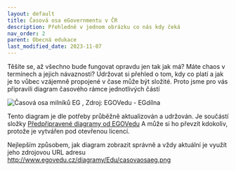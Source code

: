 ```yaml
---
layout: default
title: Časová osa eGovernmentu v ČR
description: Přehledně v jednom obrázku co nás kdy čeká
nav_order: 2
parent: Obecná edukace
last_modified_date: 2023-11-07
---
```



 Těšíte se, až všechno bude fungovat opravdu jen tak jak má? Máte chaos v termínech a jejich návaznosti? Udržovat si přehled o tom, kdy co platí a jak je to vůbec vzájemně propojené v čase může být složité. Proto jsme pro vás připravili diagram časového rámce jednotlivých částí

![Časová osa milníků EG , Zdroj: EGOVedu - EGdílna](http://www.egovedu.cz/diagramy/Edu/casovaosaeg.png)

Tento diagram je dle potřeby průběžně aktualizován a udržován. Je součástí složky  [Předpřipravené diagramy od EGOVedu](https://www.egovedu.cz/diagramy/) A může si ho převzít kdokoliv, protože je vytvářen pod otevřenou licencí. 

Nejlepším způsobem, jak diagram zobrazit správně a vždy aktuální je využít jeho zdrojovou URL adresu  http://www.egovedu.cz/diagramy/Edu/casovaosaeg.png

